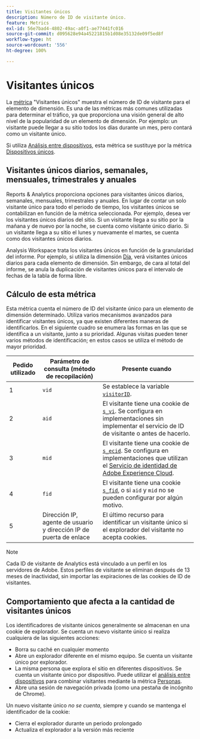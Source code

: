 ```yaml
---
title: Visitantes únicos
description: Número de ID de visitante único.
feature: Metrics
exl-id: 56e7bad4-4802-49ac-a0f1-ae77441fc016
source-git-commit: d095628e94a45221815b1d08e35132de09f5ed8f
workflow-type: ht
source-wordcount: '556'
ht-degree: 100%

---
```


# Visitantes únicos

La [métrica](overview.md) &quot;Visitantes únicos&quot; muestra el número de ID de visitante para el elemento de dimensión. Es una de las métricas más comunes utilizadas para determinar el tráfico, ya que proporciona una visión general de alto nivel de la popularidad de un elemento de dimensión. Por ejemplo: un visitante puede llegar a su sitio todos los días durante un mes, pero contará como un visitante único.

Si utiliza [Análisis entre dispositivos](../cda/overview.md), esta métrica se sustituye por la métrica [Dispositivos únicos](unique-devices.md).

## Visitantes únicos diarios, semanales, mensuales, trimestrales y anuales

Reports &amp; Analytics proporciona opciones para visitantes únicos diarios, semanales, mensuales, trimestrales y anuales. En lugar de contar un solo visitante único para todo el periodo de tiempo, los visitantes únicos se contabilizan en función de la métrica seleccionada. Por ejemplo, desea ver los visitantes únicos diarios del sitio. Si un visitante llega a su sitio por la mañana y de nuevo por la noche, se cuenta como visitante único diario. Si un visitante llega a su sitio el lunes y nuevamente el martes, se cuenta como dos visitantes únicos diarios.

Analysis Workspace trata los visitantes únicos en función de la granularidad del informe. Por ejemplo, si utiliza la dimensión [Día](../dimensions/day.md), verá visitantes únicos diarios para cada elemento de dimensión. Sin embargo, de cara al total del informe, se anula la duplicación de visitantes únicos para el intervalo de fechas de la tabla de forma libre.

## Cálculo de esta métrica

Esta métrica cuenta el número de ID del visitante único para un elemento de dimensión determinado. Utiliza varios mecanismos avanzados para identificar visitantes únicos, ya que existen diferentes maneras de identificarlos. En el siguiente cuadro se enumera las formas en las que se identifica a un visitante, junto a su prioridad. Algunas visitas pueden tener varios métodos de identificación; en estos casos se utiliza el método de mayor prioridad.

| Pedido utilizado | Parámetro de consulta (método de recopilación) | Presente cuando |
| --- | --- | --- |
| 1 | `vid` | Se establece la variable [`visitorID`](/help/implement/vars/config-vars/visitorid.md). |
| 2 | `aid` | El visitante tiene una cookie de [`s_vi`](https://experienceleague.adobe.com/docs/core-services/interface/ec-cookies/cookies-analytics.html?lang=es). Se configura en implementaciones sin implementar el servicio de ID de visitante o antes de hacerlo. |
| 3 | `mid` | El visitante tiene una cookie de [`s_ecid`](https://experienceleague.adobe.com/docs/core-services/interface/ec-cookies/cookies-analytics.html?lang=es). Se configura en implementaciones que utilizan el [Servicio de identidad de Adobe Experience Cloud](https://experienceleague.adobe.com/docs/id-service/using/home.html?lang=es). |
| 4 | `fid` | El visitante tiene una cookie [`s_fid`](https://experienceleague.adobe.com/docs/core-services/interface/ec-cookies/cookies-analytics.html?lang=es), o si `aid` y `mid` no se pueden configurar por algún motivo. |
| 5 | Dirección IP, agente de usuario y dirección IP de puerta de enlace | El último recurso para identificar un visitante único si el explorador del visitante no acepta cookies. |

>[!NOTE]
>
>Cada ID de visitante de Analytics está vinculado a un perfil en los servidores de Adobe. Estos perfiles de visitante se eliminan después de 13 meses de inactividad, sin importar las expiraciones de las cookies de ID de visitantes.

## Comportamiento que afecta a la cantidad de visitantes únicos

Los identificadores de visitante únicos generalmente se almacenan en una cookie de explorador. Se cuenta un nuevo visitante único si realiza cualquiera de las siguientes acciones:

* Borra su caché en cualquier momento
* Abre un explorador diferente en el mismo equipo. Se cuenta un visitante único por explorador.
* La misma persona que explora el sitio en diferentes dispositivos. Se cuenta un visitante único por dispositivo. Puede utilizar el [análisis entre dispositivos](../cda/overview.md) para combinar visitantes mediante la métrica [Personas](people.md).
* Abre una sesión de navegación privada (como una pestaña de incógnito de Chrome).

Un nuevo visitante único *no se cuenta*, siempre y cuando se mantenga el identificador de la cookie:

* Cierra el explorador durante un periodo prolongado
* Actualiza el explorador a la versión más reciente
